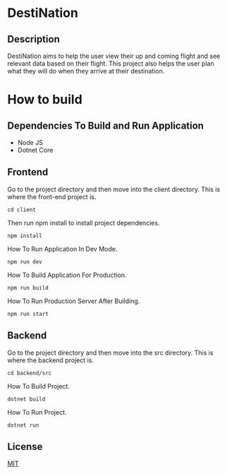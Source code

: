 # DestiNation

## Description
 DestiNation aims to help the user view their up and coming flight and see relevant data based on their flight. This project also helps the user plan what they will do when they arrive at their destination.

# How to build
## Dependencies To Build and Run Application
- Node JS
- Dotnet Core

## Frontend
Go to the project directory and then move into the client directory. This is where the front-end project is.
```console
cd client
```
Then run npm install to install project dependencies.
```console
npm install
```

How To Run Application In Dev Mode.
```console
npm run dev
```
How To Build Application For Production.
```console
npm run build 
```
How To Run Production Server After Building.
```console
npm run start
```

## Backend
Go to the project directory and then move into the src directory. This is where the backend project is.
```console
cd backend/src
```
How To Build Project.
```console
dotnet build
```
How To Run Project.
```console
dotnet run
```

## License 
[MIT](https://choosealicense.com/licenses/mit/)
